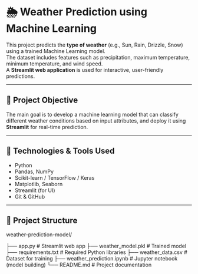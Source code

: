 # 🌦 Weather Prediction using Machine Learning

This project predicts the **type of weather** (e.g., Sun, Rain, Drizzle, Snow) using a trained Machine Learning model.  
The dataset includes features such as precipitation, maximum temperature, minimum temperature, and wind speed.  
A **Streamlit web application** is used for interactive, user-friendly predictions.

---

## 📌 Project Objective

The main goal is to develop a machine learning model that can classify different weather conditions based on input attributes, and deploy it using **Streamlit** for real-time prediction.

---

## 🧠 Technologies & Tools Used

- Python  
- Pandas, NumPy  
- Scikit-learn / TensorFlow / Keras  
- Matplotlib, Seaborn  
- Streamlit (for UI)  
- Git & GitHub  

---

## 📁 Project Structure

weather-prediction-model/

├── app.py # Streamlit web app
├── weather_model.pkl # Trained model
├── requirements.txt # Required Python libraries
├── weather_data.csv # Dataset for training
├── weather_prediction.ipynb # Jupyter notebook (model building)
└── README.md # Project documentation
